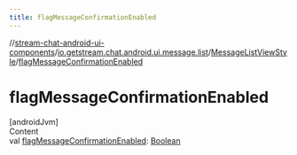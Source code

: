 ```yaml
---
title: flagMessageConfirmationEnabled
---
```

//[stream-chat-android-ui-components](../../../index.md)/[io.getstream.chat.android.ui.message.list](../index.md)/[MessageListViewStyle](index.md)/[flagMessageConfirmationEnabled](flagMessageConfirmationEnabled.md)



# flagMessageConfirmationEnabled  
[androidJvm]  
Content  
val [flagMessageConfirmationEnabled](flagMessageConfirmationEnabled.md): [Boolean](https://kotlinlang.org/api/latest/jvm/stdlib/kotlin/-boolean/index.html)  



